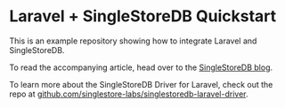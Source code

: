 # Laravel + SingleStoreDB Quickstart

This is an example repository showing how to integrate Laravel and SingleStoreDB. 

To read the accompanying article, head over to the [SingleStoreDB blog](https://www.singlestore.com/blog/laravel-singlestoredb-quickstart-guide/).

To learn more about the SingleStoreDB Driver for Laravel, check out the repo at [github.com/singlestore-labs/singlestoredb-laravel-driver](https://github.com/singlestore-labs/singlestoredb-laravel-driver).
